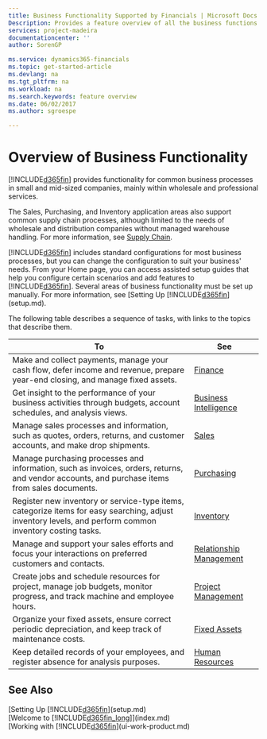 ```yaml
---
title: Business Functionality Supported by Financials | Microsoft Docs
Description: Provides a feature overview of all the business functions and departments that are supported by application areas, such as Finance, Inventory, and Project Management.
services: project-madeira
documentationcenter: ''
author: SorenGP

ms.service: dynamics365-financials
ms.topic: get-started-article
ms.devlang: na
ms.tgt_pltfrm: na
ms.workload: na
ms.search.keywords: feature overview
ms.date: 06/02/2017
ms.author: sgroespe

---
```

# Overview of Business Functionality
[!INCLUDE[d365fin](includes/d365fin_md.md)] provides functionality for common business processes in small and mid-sized companies, mainly within wholesale and professional services.

The Sales, Purchasing, and Inventory application areas also support common supply chain processes, although limited to the needs of wholesale and distribution companies without managed warehouse handling. For more information, see [Supply Chain](madeira-supply-chain.md).

[!INCLUDE[d365fin](includes/d365fin_md.md)] includes standard configurations for most business processes, but you can change the configuration to suit your business' needs. From your Home page, you can access assisted setup guides that help you configure certain scenarios and add features to [!INCLUDE[d365fin](includes/d365fin_md.md)]. Several areas of business functionality must be set up manually. For more information, see [Setting Up [!INCLUDE[d365fin](includes/d365fin_md.md)](setup.md).

The following table describes a sequence of tasks, with links to the topics that describe them.

| To | See |
| --- | --- |
| Make and collect payments, manage your cash flow, defer income and revenue, prepare year-end closing, and manage fixed assets. |[Finance](finance.md) |
|Get insight to the performance of your business activities through budgets, account schedules, and analysis views.|[Business Intelligence](bi.md)|
| Manage sales processes and information, such as quotes, orders, returns, and customer accounts, and make drop shipments. |[Sales](sales-manage-sales.md) |
| Manage purchasing processes and information, such as invoices, orders, returns, and vendor accounts, and purchase items from sales documents. |[Purchasing](purchasing-manage-purchasing.md) |
| Register new inventory or service-type items, categorize items for easy searching, adjust inventory levels, and perform common inventory costing tasks. |[Inventory](inventory-manage-inventory.md) |
| Manage and support your sales efforts and focus your interactions on preferred customers and contacts. |[Relationship Management](marketing-relationship-management.md) |
| Create jobs and schedule resources for project, manage job budgets, monitor progress, and track machine and employee hours. |[Project Management](projects-manage-projects.md) |
| Organize your fixed assets, ensure correct periodic depreciation, and keep track of maintenance costs. |[Fixed Assets](fa-manage.md) |
| Keep detailed records of your employees, and register absence for analysis purposes. |[Human Resources](hr-manage-human-resources.md) |

## See Also
[Setting Up [!INCLUDE[d365fin](includes/d365fin_md.md)](setup.md)  
[Welcome to [!INCLUDE[d365fin_long](includes/d365fin_long_md.md)]](index.md)  
[Working with [!INCLUDE[d365fin](includes/d365fin_md.md)](ui-work-product.md)  

